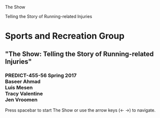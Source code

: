 The Show

Telling the Story of Running-related Injuries

<h1>Sports and Recreation Group</h1>
<h2>"The Show: Telling the Story of Running-related Injuries"</h2>
<h3>PREDICT-455-56 Spring 2017<br>Baseer Ahmad<br>Luis Mesen<br>Tracy Valentine<br>Jen Vroomen<br></h3>
<p>Press spacebar to start The Show or use the arrow keys (&larr; &rarr;) to navigate.</p>
